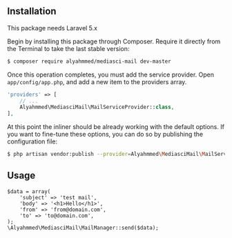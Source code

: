 ## Installation
This package needs Laravel 5.x

Begin by installing this package through Composer. Require it directly from the Terminal to take the last stable version:
```bash
$ composer require alyahmmed/mediasci-mail dev-master
```

Once this operation completes, you must add the service provider. Open `app/config/app.php`, and add a new item to the providers array.
```php
'providers' => [
    // ...
    Alyahmmed\MediasciMail\MailServiceProvider::class,
],
```

At this point the inliner should be already working with the default options. If you want to fine-tune these options, you can do so by publishing the configuration file:
```bash
$ php artisan vendor:publish --provider=Alyahmmed\MediasciMail\MailServiceProvider
```

## Usage

```
$data = array(
    'subject' => 'test mail',
    'body' => '<h1>Hello</h1>',
    'from' => 'from@domain.com',
    'to' => 'to@domain.com',
);
\Alyahmmed\MediasciMail\MailManager::send($data);
```
